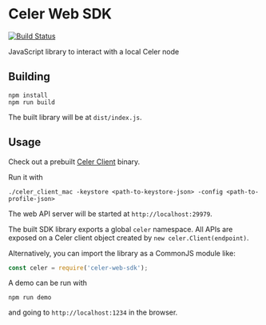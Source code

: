 # Celer Web SDK

[![Build Status](https://travis-ci.com/celer-network/Celer-Web-SDK.svg?token=DvaxasPgAzCzksHzA2ct&branch=master)](https://travis-ci.com/celer-network/Celer-Web-SDK)

JavaScript library to interact with a local Celer node

## Building

```
npm install
npm run build
```

The built library will be at `dist/index.js`. 

## Usage
Check out a prebuilt [Celer Client](https://github.com/celer-network/celer-client) binary.

Run it with
```
./celer_client_mac -keystore <path-to-keystore-json> -config <path-to-profile-json>
```
The web API server will be started at `http://localhost:29979`.

The built SDK library exports a global `celer` namespace. All APIs are exposed on a Celer client object created by `new celer.Client(endpoint)`.

Alternatively, you can import the library as a CommonJS module like:
```javascript
const celer = require('celer-web-sdk');
```

A demo can be run with
```
npm run demo
```
and going to `http://localhost:1234` in the browser.
